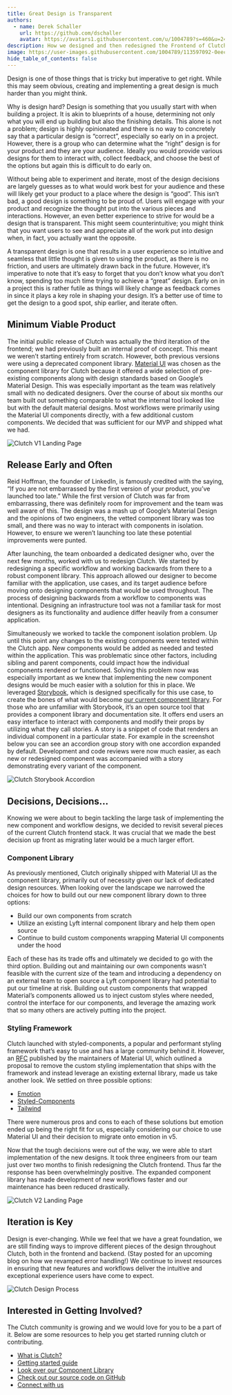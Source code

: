 ```yaml
---
title: Great Design is Transparent
authors:
  - name: Derek Schaller
    url: https://github.com/dschaller
    avatar: https://avatars1.githubusercontent.com/u/1004789?s=460&u=24deb32096e9f892cc91a6ff1ca1af50193b1fbd&v=4
description: How we designed and then redesigned the Frontend of Clutch.
image: https://user-images.githubusercontent.com/1004789/113597092-0eec7800-95f0-11eb-8f94-b953dd790c23.png
hide_table_of_contents: false
---
```


Design is one of those things that is tricky but imperative to get right. While this may seem obvious, creating and implementing a great design is much harder than you might think.

<!--truncate-->

Why is design hard? Design is something that you usually start with when building a project. It is akin to blueprints of a house, determining not only what you will end up building but also the finishing details. This alone is not a problem; design is highly opinionated and there is no way to concretely say that a particular design is “correct”, especially so early on in a project. However, there is a group who can determine what the “right” design is for your product and they are your audience. Ideally you would provide various designs for them to interact with, collect feedback, and choose the best of the options but again this is difficult to do early on.

Without being able to experiment and iterate, most of the design decisions are largely guesses as to what would work best for your audience and these will likely get your product to a place where the design is “good”. This isn’t bad, a good design is something to be proud of. Users will engage with your product and recognize the thought put into the various pieces and interactions. However, an even better experience to strive for would be a design that is transparent. This might seem counterintuitive; you might think that you want users to see and appreciate all of the work put into design when, in fact, you actually want the opposite. 

A transparent design is one that results in a  user experience so intuitive and seamless that little thought is given to using the product, as there is no friction, and users are ultimately drawn back in the future. However, it’s imperative to note that it’s easy to forget that you don’t know what you don’t know, spending too much time trying to achieve a “great” design. Early on in a project this is rather futile as things will likely change as feedback comes in since it plays a key role in shaping your design. It’s a better use of time to get the design to a good spot, ship earlier, and iterate often.


## Minimum Viable Product

The initial public release of Clutch was actually the third iteration of the frontend; we had previously built an internal proof of concept. This meant we weren’t starting entirely from scratch. However, both previous versions were using a deprecated component library. [Material UI](https://material-ui.com/) was chosen as the component library for Clutch because it offered a wide selection of pre-existing components along with design standards based on Google’s Material Design. This was especially important as the team was relatively small with no dedicated designers. Over the course of about six months our team built out something comparable to what the internal tool looked like but with the default material designs. Most workflows were primarily using the Material UI components directly, with a few additional custom components. We decided that was sufficient for our MVP and shipped what we had.

<img alt="Clutch V1 Landing Page" src="https://user-images.githubusercontent.com/1004789/113597561-bec1e580-95f0-11eb-8893-788fc4545a32.png" />

## Release Early and Often

Reid Hoffman, the founder of LinkedIn, is famously credited with the saying, “If you are not embarrassed by the first version of your product, you’ve launched too late.” While the first version of Clutch was far from embarrassing, there was definitely room for improvement and the team was well aware of this. The design was a mash up of Google’s Material Design and the opinions of two engineers, the vetted component library was too small, and there was no way to interact with components in isolation. However, to ensure we weren’t launching too late these potential improvements were punted.

After launching, the team onboarded a dedicated designer who, over the next few months, worked with us to redesign Clutch. We started by redesigning a specific workflow and working backwards from there to a robust component library. This approach allowed our designer to become familiar with the application, use cases, and its target audience before moving onto designing components that would be used throughout. The process of designing backwards from a workflow to components was intentional. Designing an infrastructure tool was not a familiar task for most designers as its functionality and audience differ heavily from a consumer application.

Simultaneously we worked to tackle the component isolation problem. Up until this point any changes to the existing components were tested within the Clutch app. New components would be added as needed and tested within the application. This was problematic since other factors, including sibling and parent components, could impact how the individual components rendered or functioned. Solving this problem now was especially important as we knew that implementing the new component designs would be much easier with a solution for this in place. We leveraged [Storybook](https://storybook.js.org/), which is designed specifically for this use case, to create the bones of what would become [our current component library](https://storybook.clutch.sh/). For those who are unfamiliar with Storybook, it’s an open source tool that provides a component library and documentation site. It offers end users an easy interface to interact with components and modify their props by utilizing what they call stories. A story is a snippet of code that renders an individual component in a particular state. For example in the screenshot below you can see an accordion group story with one accordion expanded by default. Development and code reviews were now much easier, as each new or redesigned component was accompanied with a story demonstrating every variant of the component.

<img alt="Clutch Storybook Accordion" src="https://user-images.githubusercontent.com/1004789/113596886-c634bf00-95ef-11eb-9743-bd20fae758a6.png" />

## Decisions, Decisions...

Knowing we were about to begin tackling the large task of implementing the new component and workflow designs, we decided to revisit several pieces of the current Clutch frontend stack. It was crucial that we made the best decision up front as migrating later would be a much larger effort.

### Component Library

As previously mentioned, Clutch originally shipped with Material UI as the component library, primarily out of necessity given our lack of dedicated design resources. When looking over the landscape we narrowed the choices for how to build out our new component library down to three options:

  * Build our own components from scratch
  * Utilize an existing Lyft internal component library and help them open source
  * Continue to build custom components wrapping Material UI components under the hood

Each of these has its trade offs and ultimately we decided to go with the third option. Building out and maintaining our own components wasn’t feasible with the current size of the team and introducing a dependency on an external team to open source a Lyft component library had potential to put our timeline at risk. Building out custom components that wrapped Material’s components allowed us to inject custom styles where needed, control the interface for our components, and leverage the amazing work that so many others are actively putting into the project.

### Styling Framework

Clutch launched with styled-components, a popular and performant styling framework that’s easy to use and has a large community behind it. However, an [RFC](https://github.com/mui-org/material-ui/issues/22342) published by the maintainers of Material UI, which outlined a proposal to remove the custom styling implementation that ships with the framework and instead leverage an existing external library, made us take another look. We settled on three possible options:

  * [Emotion](https://emotion.sh/)
  * [Styled-Components](https://styled-components.com/)
  * [Tailwind](https://tailwindcss.com/)

There were numerous pros and cons to each of these solutions but emotion ended up being the right fit for us, especially considering our choice to use Material UI and their decision to migrate onto emotion in v5.

Now that the tough decisions were out of the way, we were able to start implementation of the new designs. It took three engineers from our team just over two months to finish redesigning the Clutch frontend. Thus far the response has been overwhelmingly positive. The expanded component library has made development of new workflows faster and our maintenance has been reduced drastically.

<img alt="Clutch V2 Landing Page" src="https://user-images.githubusercontent.com/1004789/113597092-0eec7800-95f0-11eb-8f94-b953dd790c23.png" />

## Iteration is Key

Design is ever-changing. While we feel that we have a great foundation, we are still finding ways to improve different pieces of the design throughout Clutch, both in the frontend and backend. (Stay posted for an upcoming blog on how we revamped error handling!) We continue to invest resources in ensuring that new features and workflows deliver the intuitive and exceptional experience users have come to expect.

<img alt="Clutch Design Process" src="https://user-images.githubusercontent.com/1004789/113596372-119a9d80-95ef-11eb-96cc-e829c905592f.png" />

## Interested in Getting Involved?

The Clutch community is growing and we would love for you to be a part of it. Below are some resources to help you get started running clutch or contributing.

  * [What is Clutch?](https://clutch.sh/docs/about/what-is-clutch)
  * [Getting started guide](https://clutch.sh/docs/getting-started/build-guides)
  * [Look over our Component Library](http://storybook.clutch.sh/)
  * [Check out our source code on GitHub](https://github.com/lyft/clutch)
  * [Connect with us](https://clutch.sh/docs/community)
